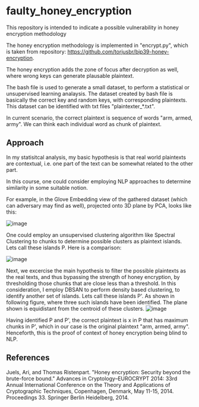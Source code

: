# faulty_honey_encryption
This repository is intended to indicate a possible vulnerability in honey encryption methodology

The honey encryption methodology is implemented in "encrypt.py", which is taken from repository: https://github.com/torjusbr/bip39-honey-encryption.

The honey encryption adds the zone of focus after decryption as well, where wrong keys can generate plausable plaintext.

The bash file is used to generate a small dataset, to perform a statistical or unsupervised learning analaysis. The dataset created by bash file is basically the correct key and random keys, with corresponding plaintexts.
This dataset can be identified with txt files "plaintexter_*.txt".

In current scenario, the correct plaintext is sequence of words "arm, armed, army". We can think each individual word as chunk of plaintext.

## Approach
In my statisitcal analysis, my basic hypothesis is that real world plaintexts are contextual, i.e. one part of the text can be somewhat related to the other part.

In this course, one could consider employing NLP approaches to determine similarity in some suitable notion.

For example, in the Glove Embedding view of the gathered dataset (which can adversary may find as well), projected onto 3D plane by PCA, looks like this:

![image](https://user-images.githubusercontent.com/47445756/230747195-07da6cbc-aa0b-49da-99b5-bc512f14f48e.png)


One could employ an unsupervised clustering algorithm like Spectral Clustering to chunks to determine possible clusters as plaintext islands. Lets call these islands P. Here is a comparison:

![image](https://user-images.githubusercontent.com/47445756/230747356-466bfaf5-fc46-4410-8eef-442f8ee13a7d.png)


Next, we excercise the main hypothesis to filter the possible plaintexts as the real texts, and thus bypassing the strength of honey encryption, by thresholding those chunks that are close less than a threshold.
In this consideration, I employ DBSAN to perform density based clustering, to identify another set of islands. Lets call these islands P'. As shown in following figure, where three such islands have been identified. The plane shown is equidistant from the centroid of these clusters.
![image](https://user-images.githubusercontent.com/47445756/230747656-aa02993a-87cf-4ec7-9574-f59987d43e80.png)

Having identified P and P', the correct plaintext is x in P that has maximum chunks in P', which in our case is the original plaintext "arm, armed, army". Henceforth, this is the proof of context of honey encryption being blind to NLP.








## References
Juels, Ari, and Thomas Ristenpart. "Honey encryption: Security beyond the brute-force bound." Advances in Cryptology–EUROCRYPT 2014: 33rd Annual International Conference on the Theory and Applications of Cryptographic Techniques, Copenhagen, Denmark, May 11-15, 2014. Proceedings 33. Springer Berlin Heidelberg, 2014.
